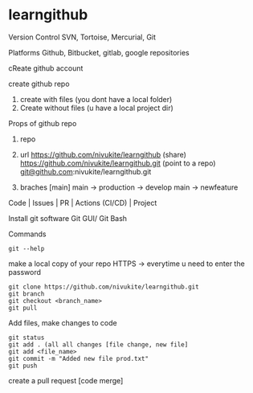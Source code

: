 # learngithub

Version Control
SVN, Tortoise, Mercurial, Git

Platforms
Github, Bitbucket, gitlab, google repositories

cReate github account

create github repo
1. create with files (you dont have a local folder)
2. Create without files (u have a local project dir)

Props of github repo
1. repo
2. url
https://github.com/nivukite/learngithub (share)
https://github.com/nivukite/learngithub.git (point to a repo)
git@github.com:nivukite/learngithub.git

3. braches [main]
main -> production -> develop
main -> newfeature

Code | Issues | PR | Actions (CI/CD) | Project

Install git software
Git GUI/ Git Bash

Commands
```
git --help
```
make a local copy of your repo
HTTPS -> everytime u need to enter the password
```
git clone https://github.com/nivukite/learngithub.git
git branch
git checkout <branch_name>
git pull
```

Add files, make changes to code
```
git status
git add . (all all changes [file change, new file]
git add <file_name>
git commit -m "Added new file prod.txt"
git push

```
create a pull request [code merge]


